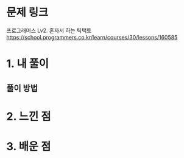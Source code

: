 # 문제 링크

프로그래머스 Lv2. 혼자서 하는 틱택토
https://school.programmers.co.kr/learn/courses/30/lessons/160585

# 1. 내 풀이

## 풀이 방법

# 2. 느낀 점

# 3. 배운 점
